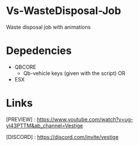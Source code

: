 # Vs-WasteDisposal-Job
Waste disposal job with animations

# Depedencies
- QBCORE
  - Qb-vehicle keys (given with the script)
OR
- ESX

# Links
[PREVIEW] : https://www.youtube.com/watch?v=ug-yl43PTTM&ab_channel=Vestige

[DISCORD] : https://discord.com/invite/vestige
